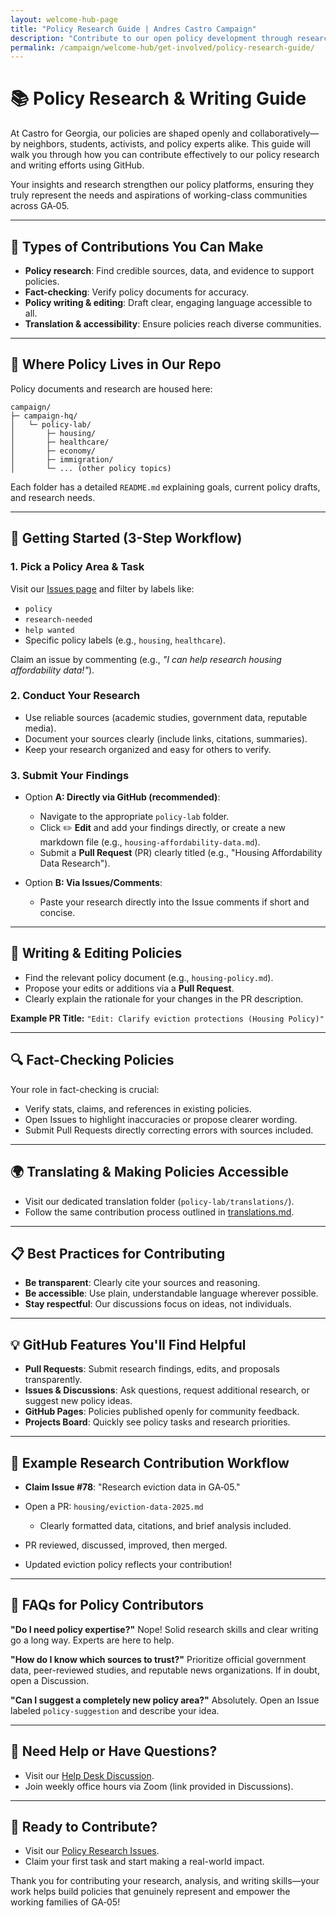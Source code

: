 ```yaml
---
layout: welcome-hub-page
title: "Policy Research Guide | Andres Castro Campaign"
description: "Contribute to our open policy development through research, fact-checking, and writing. Help shape policies that truly represent working-class communities."
permalink: /campaign/welcome-hub/get-involved/policy-research-guide/
---
```


# 📚 Policy Research & Writing Guide

At Castro for Georgia, our policies are shaped openly and collaboratively—by neighbors, students, activists, and policy experts alike. This guide will walk you through how you can contribute effectively to our policy research and writing efforts using GitHub.

Your insights and research strengthen our policy platforms, ensuring they truly represent the needs and aspirations of working-class communities across GA‑05.

---

## 🌟 Types of Contributions You Can Make

* **Policy research**: Find credible sources, data, and evidence to support policies.
* **Fact-checking**: Verify policy documents for accuracy.
* **Policy writing & editing**: Draft clear, engaging language accessible to all.
* **Translation & accessibility**: Ensure policies reach diverse communities.

---

## 📂 Where Policy Lives in Our Repo

Policy documents and research are housed here:

```
campaign/
├─ campaign-hq/
│   └─ policy-lab/
│       ├─ housing/
│       ├─ healthcare/
│       ├─ economy/
│       ├─ immigration/
│       └─ ... (other policy topics)
```

Each folder has a detailed `README.md` explaining goals, current policy drafts, and research needs.

---

## 🚀 Getting Started (3-Step Workflow)

### 1. Pick a Policy Area & Task

Visit our [Issues page](https://github.com/CastroForGeorgia/campaign/issues) and filter by labels like:

* `policy`
* `research-needed`
* `help wanted`
* Specific policy labels (e.g., `housing`, `healthcare`).

Claim an issue by commenting (e.g., *"I can help research housing affordability data!"*).

### 2. Conduct Your Research

* Use reliable sources (academic studies, government data, reputable media).
* Document your sources clearly (include links, citations, summaries).
* Keep your research organized and easy for others to verify.

### 3. Submit Your Findings

* Option **A: Directly via GitHub (recommended)**:

  * Navigate to the appropriate `policy-lab` folder.
  * Click ✏️ **Edit** and add your findings directly, or create a new markdown file (e.g., `housing-affordability-data.md`).
  * Submit a **Pull Request** (PR) clearly titled (e.g., "Housing Affordability Data Research").

* Option **B: Via Issues/Comments**:

  * Paste your research directly into the Issue comments if short and concise.

---

## 📖 Writing & Editing Policies

* Find the relevant policy document (e.g., `housing-policy.md`).
* Propose your edits or additions via a **Pull Request**.
* Clearly explain the rationale for your changes in the PR description.

**Example PR Title:**
`"Edit: Clarify eviction protections (Housing Policy)"`

---

## 🔍 Fact-Checking Policies

Your role in fact-checking is crucial:

* Verify stats, claims, and references in existing policies.
* Open Issues to highlight inaccuracies or propose clearer wording.
* Submit Pull Requests directly correcting errors with sources included.

---

## 🌍 Translating & Making Policies Accessible

* Visit our dedicated translation folder (`policy-lab/translations/`).
* Follow the same contribution process outlined in [translations.md](translations.md).

---

## 📋 Best Practices for Contributing

* **Be transparent**: Clearly cite your sources and reasoning.
* **Be accessible**: Use plain, understandable language wherever possible.
* **Stay respectful**: Our discussions focus on ideas, not individuals.

---

## 💡 GitHub Features You'll Find Helpful

* **Pull Requests**: Submit research findings, edits, and proposals transparently.
* **Issues & Discussions**: Ask questions, request additional research, or suggest new policy ideas.
* **GitHub Pages**: Policies published openly for community feedback.
* **Projects Board**: Quickly see policy tasks and research priorities.

---

## 🔖 Example Research Contribution Workflow

* **Claim Issue #78**: "Research eviction data in GA‑05."
* Open a PR: `housing/eviction-data-2025.md`

  * Clearly formatted data, citations, and brief analysis included.
* PR reviewed, discussed, improved, then merged.
* Updated eviction policy reflects your contribution!

---

## 🙋 FAQs for Policy Contributors

**"Do I need policy expertise?"**
Nope! Solid research skills and clear writing go a long way. Experts are here to help.

**"How do I know which sources to trust?"**
Prioritize official government data, peer-reviewed studies, and reputable news organizations. If in doubt, open a Discussion.

**"Can I suggest a completely new policy area?"**
Absolutely. Open an Issue labeled `policy-suggestion` and describe your idea.

---

## 🚨 Need Help or Have Questions?

* Visit our [Help Desk Discussion](https://github.com/CastroForGeorgia/campaign/discussions/categories/help-desk).
* Join weekly office hours via Zoom (link provided in Discussions).

---

## 🚦 Ready to Contribute?

* Visit our [Policy Research Issues](https://github.com/CastroForGeorgia/campaign/issues?q=is%3Aissue+label%3Apolicy).
* Claim your first task and start making a real-world impact.

Thank you for contributing your research, analysis, and writing skills—your work helps build policies that genuinely represent and empower the working families of GA‑05!
